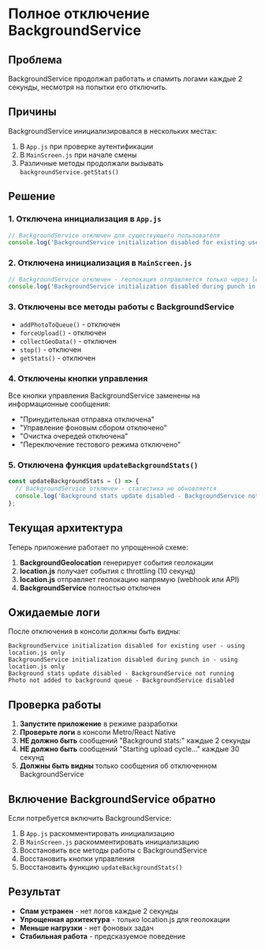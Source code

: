 # Полное отключение BackgroundService

## Проблема
BackgroundService продолжал работать и спамить логами каждые 2 секунды, несмотря на попытки его отключить.

## Причины
BackgroundService инициализировался в нескольких местах:
1. В `App.js` при проверке аутентификации
2. В `MainScreen.js` при начале смены
3. Различные методы продолжали вызывать `backgroundService.getStats()`

## Решение

### 1. Отключена инициализация в `App.js`
```javascript
// BackgroundService отключен для существующего пользователя
console.log('BackgroundService initialization disabled for existing user - using location.js only');
```

### 2. Отключена инициализация в `MainScreen.js`
```javascript
// BackgroundService отключен - геолокация отправляется только через location.js
console.log('BackgroundService initialization disabled during punch in - using location.js only');
```

### 3. Отключены все методы работы с BackgroundService
- `addPhotoToQueue()` - отключен
- `forceUpload()` - отключен
- `collectGeoData()` - отключен
- `stop()` - отключен
- `getStats()` - отключен

### 4. Отключены кнопки управления
Все кнопки управления BackgroundService заменены на информационные сообщения:
- "Принудительная отправка отключена"
- "Управление фоновым сбором отключено"
- "Очистка очередей отключена"
- "Переключение тестового режима отключено"

### 5. Отключена функция `updateBackgroundStats()`
```javascript
const updateBackgroundStats = () => {
  // BackgroundService отключен - статистика не обновляется
  console.log('Background stats update disabled - BackgroundService not running');
};
```

## Текущая архитектура

Теперь приложение работает по упрощенной схеме:

1. **BackgroundGeolocation** генерирует события геолокации
2. **location.js** получает события с throttling (10 секунд)
3. **location.js** отправляет геолокацию напрямую (webhook или API)
4. **BackgroundService** полностью отключен

## Ожидаемые логи

После отключения в консоли должны быть видны:

```
BackgroundService initialization disabled for existing user - using location.js only
BackgroundService initialization disabled during punch in - using location.js only
Background stats update disabled - BackgroundService not running
Photo not added to background queue - BackgroundService disabled
```

## Проверка работы

1. **Запустите приложение** в режиме разработки
2. **Проверьте логи** в консоли Metro/React Native
3. **НЕ должно быть** сообщений "Background stats:" каждые 2 секунды
4. **НЕ должно быть** сообщений "Starting upload cycle..." каждые 30 секунд
5. **Должны быть видны** только сообщения об отключенном BackgroundService

## Включение BackgroundService обратно

Если потребуется включить BackgroundService:

1. В `App.js` раскомментировать инициализацию
2. В `MainScreen.js` раскомментировать инициализацию
3. Восстановить все методы работы с BackgroundService
4. Восстановить кнопки управления
5. Восстановить функцию `updateBackgroundStats()`

## Результат

- **Спам устранен** - нет логов каждые 2 секунды
- **Упрощенная архитектура** - только location.js для геолокации
- **Меньше нагрузки** - нет фоновых задач
- **Стабильная работа** - предсказуемое поведение
